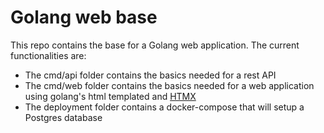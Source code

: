 # Golang web base

This repo contains the base for a Golang web application. The current functionalities are:
- The cmd/api folder contains the basics needed for a rest API
- The cmd/web folder contains the basics needed for a web application using golang's html templated and [HTMX](https://htmx.org/docs/)
- The deployment folder contains a docker-compose that will setup a Postgres database